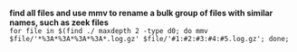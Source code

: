**find all files and use mmv to rename a bulk group of files with similar names, such as zeek files**</br>
`for file in $(find ./ maxdepth 2 -type d0; do mmv $file/'*%3A*%3A*%3A*%3A*.log.gz' $file/'#1:#2:#3:#4:#5.log.gz'; done;`
